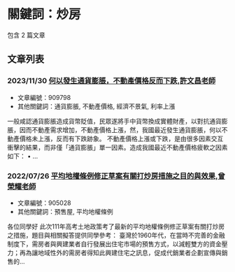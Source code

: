 # 關鍵詞：炒房

包含 2 篇文章

## 文章列表

### 2023/11/30 [何以發生通貨膨脹，不動產價格反而下跌,許文昌老師](../../articles/909798_%E4%BD%95%E4%BB%A5%E7%99%BC%E7%94%9F%E9%80%9A%E8%B2%A8%E8%86%A8%E8%84%B9%EF%BC%8C%E4%B8%8D%E5%8B%95%E7%94%A2%E5%83%B9%E6%A0%BC%E5%8F%8D%E8%80%8C%E4%B8%8B%E8%B7%8C%2C%E8%A8%B1%E6%96%87%E6%98%8C%E8%80%81%E5%B8%AB.md)
- 文章編號：909798
- 其他關鍵詞：通貨膨脹, 不動產價格, 經濟不景氣, 利率上漲

一般咸認通貨膨脹造成貨幣貶值，民眾遂將手中貨幣換成實體財產，以對抗通貨膨脹，因而不動產需求增加，不動產價格上漲，然，我國最近發生通貨膨脹，何以不動產價格未上漲，反而有下跌跡象。 不動產價格上漲或下跌，是由很多因素交互衝擊的結果，而非僅「通貨膨脹」單一因素。造成我國最近不動產價格疲軟之因素如下： • ...

### 2022/07/26 [平均地權條例修正草案有關打炒房措施之目的與效果,曾榮耀老師](../../articles/905028_%E5%B9%B3%E5%9D%87%E5%9C%B0%E6%AC%8A%E6%A2%9D%E4%BE%8B%E4%BF%AE%E6%AD%A3%E8%8D%89%E6%A1%88%E6%9C%89%E9%97%9C%E6%89%93%E7%82%92%E6%88%BF%E6%8E%AA%E6%96%BD%E4%B9%8B%E7%9B%AE%E7%9A%84%E8%88%87%E6%95%88%E6%9E%9C%2C%E6%9B%BE%E6%A6%AE%E8%80%80%E8%80%81%E5%B8%AB.md)
- 文章編號：905028
- 其他關鍵詞：預售屋, 平均地權條例

各位同學好 此次111年高考土地政策考了最新的平均地權條例修正草案有關打炒房之措施，題目與相關擬答提供同學參考： 臺灣於1960年代，在當時不完善的金融制度下，需房者與興建業者自行發展出住宅市場的預售方式，以減輕雙方的資金壓力；再為讓地域性外的需房者得知此興建住宅之訊息，促成代銷業者企劃宣傳與銷售的...
